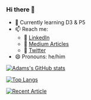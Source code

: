 ### Hi there 👋

<!--
**ajsultanov/ajsultanov** is a ✨ _special_ ✨ repository because its `README.md` (this file) appears on your GitHub profile.

Here are some ideas to get you started:
-->
- 🔬 Currently learning D3 & P5
- 📫 Reach me:
  - 🤝 [LinkedIn](https://www.linkedin.com/in/adam-sultanov/)
  - 📇 [Medium Articles](https://adam-sultanov.medium.com/)
  - 🐥 [Twitter](https://twitter.com/adam_sultanov)
- 😄 Pronouns: he/him

[![Adams's GitHub stats](https://github-readme-stats.vercel.app/api?username=ajsultanov&hide=stars,contribs&theme=dracula&bg_color=90,024,404)](https://github.com/anuraghazra/github-readme-stats)

[![Top Langs](https://github-readme-stats.vercel.app/api/top-langs/?username=ajsultanov&layout=compact&theme=dracula&bg_color=90,404,204)](https://github.com/anuraghazra/github-readme-stats)

[![Recent Article](https://github-readme-medium-recent-article.vercel.app/medium/@adam-sultanov/0)](https://github-readme-medium-recent-article.vercel.app/medium/@adam-sultanov/0)
